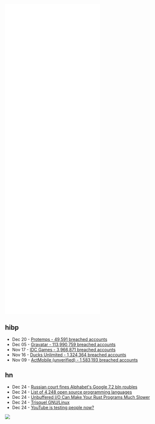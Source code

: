 ![Metrics](https://raw.githubusercontent.com/phixion/phixion/master/metrics.svg)

## hibp

<!--
for https://github.com/phixion/phixion/blob/main/.github/workflows/feeds.yml
-->
<!--START_SECTION:haveibeenpwnd-->
- Dec 20 - [Protemps - 49,591 breached accounts](https://haveibeenpwned.com/PwnedWebsites#Protemps)
- Dec 05 - [Gravatar - 113,990,759 breached accounts](https://haveibeenpwned.com/PwnedWebsites#Gravatar)
- Nov 17 - [IDC Games - 3,966,871 breached accounts](https://haveibeenpwned.com/PwnedWebsites#IDCGames)
- Nov 16 - [Ducks Unlimited - 1,324,364 breached accounts](https://haveibeenpwned.com/PwnedWebsites#DucksUnlimited)
- Nov 09 - [ActMobile (unverified) - 1,583,193 breached accounts](https://haveibeenpwned.com/PwnedWebsites#ActMobile)
<!--END_SECTION:haveibeenpwnd-->

## hn

<!--
for https://github.com/phixion/phixion/blob/main/.github/workflows/feeds.yml
-->
<!--START_SECTION:hn-->
- Dec 24 - [Russian court fines Alphabet's Google 7.2 bln roubles](https://www.reuters.com/technology/russian-court-fines-alphabets-google-72-bln-roubles-2021-12-24/)
- Dec 24 - [List of 4,248 open source programming languages](https://codelani.com/lists/languages.html)
- Dec 24 - [Unbuffered I/O Can Make Your Rust Programs Much Slower](https://era.co/blog/unbuffered-io-slows-rust-programs)
- Dec 24 - [Trisquel GNU/Linux](https://trisquel.info/)
- Dec 24 - [YouTube is testing people now?](https://old.reddit.com/r/youtube/comments/rioyyj/youtube_is_testing_people_now_what_is_the_point/)
<!--END_SECTION:hn-->

<!--
for https://yhype.me
-->
![](https://hit.yhype.me/github/profile?user_id=13013670)
